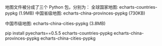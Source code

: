 地图文件被分成了三个 Python 包，分别为：
全球国家地图: echarts-countries-pypkg (1.9MB)
中国省级地图: echarts-china-provinces-pypkg (730KB)

中国市级地图: echarts-china-cities-pypkg (3.8MB)



pip install pyecharts==0.5.5 echarts-countries-pypkg echarts-china-provinces-pypkg echarts-china-cities-pypkg